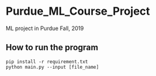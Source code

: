 # Purdue_ML_Course_Project
ML project in Purdue Fall, 2019

## How to run the program
```
pip install -r requirement.txt
python main.py --input [file_name]
```

